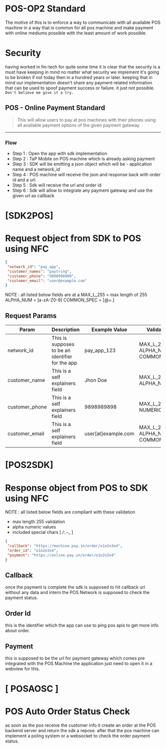 # POS-OP2 Standard

The motive of this is to enforce a way to communicate with all available POS machine in a way that is common for all pos machine and make payment with online mediums possible with the least amount of work possible.  

# Security

having worked in fin-tech for quite some time it is clear that the security is a must have keeping in mind no matter what security we implement it's going to be broken if not today then in a hundred years or later. keeping that in mind our implementation doesn't share any payment related information that can be used to spoof payment success or failure. it just not possible. `Don't believe me give it a try.`

## POS - Online Payment Standard

> This will allow users to pay at pos machines with their phones using all available payment options of the given payment gateway.

---

### Flow

- Step 1 :  Open the app with sdk implementation
- Step 2 : TaP Mobile on POS machine which is already asking payment
- Step 3 : SDK will be emitting a json object which will be - application name and a network_id
- Step 4 : POS machine will receive the json and response back with order id and a url.
- Step 5 : Sdk will receive the url and order id
- Step 6 : Sdk will allow to integrate any payment gateway and use the given url as callback

# [SDK2POS]

# Request object from SDK to POS using NFC

```json
{
 "network_id": "pay_app",
 "customer_names": "paytring",
 "customer_phone": "9898998989",
 "customer_email": "user@example.com"
}
```

NOTE : all listed below fields are at a
MAX_L_255 = max length of 255
ALPHA_NUM = [a-zA-Z0-9]
COMMON_SPEC =  [@+.]

## Request Params

| Param | Description | Example Value | Validation |
|--------|------------|---------------|------------|
| network_id | This is supposes to be an identifier for the app | pay_app_123 | MAX_L_255, ALPHA_NUM, COMMON_SPEC |
| customer_name | This is a self explainers field | Jhon Doe | MAX_L_255, ALPHA_NUM |
| customer_phone | This is a self explainers field | 9898989898 | MAX_L_255, NUMERIC |
| customer_email | This is a self explainers field | user[at]example.com | MAX_L_255, ALPHA_NUM, COMMON_SPEC |

# [POS2SDK]

# Response object from POS to SDK using NFC

NOTE : all listed below fields are compliant with these validation

- max length 255 validation
- alpha numeric values
- included special chars [ /:.-_ ]

```json
{
 "callback": "https://machine.pay.in/order/o1o2o3o4",
 "order_id": "o1o2o3o4",
 "payment": "https://online.pay.in/order/o1o2o3o4"
}
```

## Callback

once the payment is complete the sdk is supposed to hit callback url without any data and intern the POS Network is supposed to check the payment status.

## Order Id

this is the identifier which the app can use to ping pos apis to get more info about order.

## Payment

this is supposed to be the url for payment gateway which comes pre integrated with the POS Machine the application just need to open it in a webview for this.

# [ POSAOSC ]

# POS Auto Order Status Check

as soon as the pos receive the customer info it create an order at the POS backend server and return the sdk a repose. after that the pos machine can implement a poling system or a websocket to check the order payment status.
